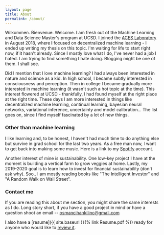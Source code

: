 ```yaml
---
layout: page
title: About
permalink: /about/
---
```


Wilkommen. Bienvenue. Welcome. I am fresh out of the Machine Learning and Data Science Master's program at UCSD. I joined the [ACES Laboratory](http://aceslab.org/) in August 2018, where I focused on decentralized machine learning - I ended up writing my thesis on this topic. I'm waiting  for life to start right now, if it hasn't already. Since I mostly love what I do, I've never had a job I hated. I am trying to find something I hate doing. Blogging might be one of them. I shall see. 

Did I mention that I love machine learning? I had always been interested in nature and science as a kid. In high school, I became subtly interested in consciousness and perception. Then in college I became gradually more interested in machine learning (it wasn't such a hot topic at the time). This interest flowered at UCSD - thankfully, I had found myself at the right place at the right time. These days I am more interested in things like decentralized machine learning, continual learning, bayesian neural networks, variational inference, uncertainty and model calibration... The list goes on, since I find myself fascinated by a lot of new things. 

### Other than machine learning

I like learning and, to be honest, I haven't had much time to do anything else but survive in grad school for the last two years. As a free man now, I want to get back into making some music. Here is a link to my [Spotify](https://open.spotify.com/user/achillestendon) account. 

Another interest of mine is sustainability. One low-key project I have at the moment is building a vertical farm to grow veggies at home. Lastly, my 2019-2020 goal is to learn how to invest for financial sustainability (don't ask why). Soo.. I am mostly reading books like "The Intelligent Investor" and "A Random Walk on Wall Street".

### Contact me

If you are reading this about me section, you might share the same interests as I do. Long story short, if you have a good project in mind or have a question shoot an email -- [osmancihankilinc@gmail.com](mailto:osmancihankilinc@gmail.com)

I also have a [resume]({{ site.baseurl }}{% link Resume.pdf %}) ready for anyone who would like to [review it](https://www.thebalancecareers.com/gone-in-thirty-seconds-how-to-review-a-resume-1919139). 
